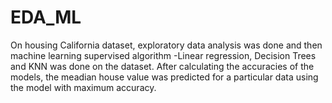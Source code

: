 # EDA_ML
On housing California dataset, exploratory data analysis was done and then machine learning supervised algorithm -Linear regression, Decision Trees and KNN was done on the dataset.
After calculating the accuracies of the models, the meadian house value was predicted for a particular data using the model with maximum accuracy.

